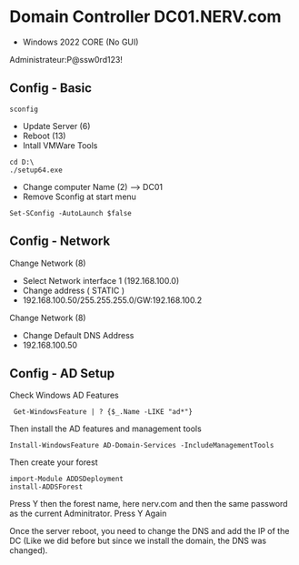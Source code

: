 # Domain Controller DC01.NERV.com

- Windows 2022 CORE (No GUI)

Administrateur:P@ssw0rd123!

## Config - Basic

```shell
sconfig
```

- Update Server (6)
- Reboot (13)
- Intall VMWare Tools

```shell
cd D:\
./setup64.exe
```

- Change computer Name (2) --> DC01
- Remove Sconfig at start menu
```shell
Set-SConfig -AutoLaunch $false
```
## Config - Network
Change Network (8)
- Select Network interface 1 (192.168.100.0)
- Change address ( STATIC )
- 192.168.100.50/255.255.255.0/GW:192.168.100.2

Change Network (8)
- Change Default DNS Address
- 192.168.100.50

## Config - AD Setup

Check Windows AD Features

```shell
 Get-WindowsFeature | ? {$_.Name -LIKE "ad*"}
```
Then install the AD features and management tools  
```shell
Install-WindowsFeature AD-Domain-Services -IncludeManagementTools
```
Then create your forest
```shell
import-Module ADDSDeployment
install-ADDSForest
```
Press Y then the forest name, here nerv.com and then the same password as the current Adminitrator.
Press Y Again

Once the server reboot, you need to change the DNS and add the IP of the DC (Like we did before but since we install the domain, the DNS was changed).  

